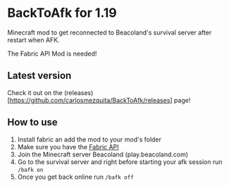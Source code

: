 # BackToAfk for 1.19
Minecraft mod to get reconnected to Beacoland's survival server after restart when AFK.

The Fabric API Mod is needed!

## Latest version

Check it out on the (releases)[https://github.com/carlosmezquita/BackToAfk/releases] page!

## How to use

1. Install fabric an add the mod to your mod's folder 
2. Make sure you have the [Fabric API](https://www.curseforge.com/minecraft/mc-mods/fabric-api/files)
3. Join the Minecraft server Beacoland (play.beacoland.com)
4. Go to the survival server and right before starting your afk session run `/bafk on`
5. Once you get back online run `/bafk off`
